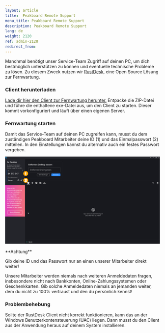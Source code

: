 ```yaml
---
layout: article
title:  Peakboard Remote Support
menu_title: Peakboard Remote Support
description: Peakboard Remote Support
lang: de
weight: 2120
ref: admin-2120
redirect_from:
---
```


Manchmal benötigt unser Service-Team Zugriff auf deinen PC, um dich bestmöglich unterstützen zu können und eventuelle technische Probleme zu lösen. Zu diesem Zweck nutzen wir [RustDesk](https://rustdesk.com/), eine Open Source Lösung zur Fernwartung.

### Client herunterladen

[Lade dir hier den Client zur Fernwartung herunter.](https://downloads.peakboard.com/download/RemoteSupport.zip)
Entpacke die ZIP-Datei und führe die enthaltene exe-Datei aus, um den Client zu starten.
Dieser kommt vorkonfiguriert und läuft über einen eigenen Server.

### Fernwartung starten

Damit das Service-Team auf deinen PC zugreifen kann, musst du dem zuständigen Peakboard Mitarbeiter deine ID (1) und das Einmalpasswort (2) mitteilen. In den Einstellungen kannst du alternativ auch ein festes Passwort vergeben.

![Fernwartung starten](/assets/images/admin/remotesupport/de-remotesupport-01.png)

<div class="box-warning" markdown="1">
**Achtung**

Gib deine ID und das Passwort nur an einen unserer Mitarbeiter direkt weiter!

Unsere Mitarbeiter werden niemals nach weiteren Anmeldedaten fragen, insbesondere nicht nach Bankkonten, Online-Zahlungssystemen oder Geschenkkarten. Gib solche Anmeldedaten niemals an jemanden weiter, dem du nicht zu 100% vertraust und den du persönlich kennst!
</div>

### Problembehebung

Sollte der RustDesk Client nicht korrekt funktionieren, kann das an der Windows Benutzerkontensteuerung (UAC) liegen. Dann musst du den Client aus der Anwendung heraus auf deinem System installieren.
